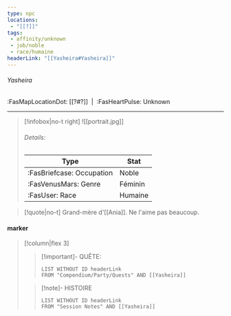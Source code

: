 ```yaml
---
type: npc
locations:
 - "[[?]]"
tags:
 - affinity/unknown
 - job/noble
 - race/humaine
headerLink: "[[Yasheira#Yasheira]]"
---
```

###### Yasheira
<span class="sub2">:FasMapLocationDot: [[?#?]]&nbsp;&nbsp;|&nbsp;&nbsp;:FasHeartPulse: Unknown </span>
___

> [!infobox|no-t right]
> ![[portrait.jpg]]
> ###### Details:
> | Type | Stat |
> | ---- | ---- |
> | :FasBriefcase: Occupation |  Noble |
> | :FasVenusMars: Genre | Féminin |
> | :FasUser: Race | Humaine |
<span class="clearfix"></span>

> [!quote|no-t]
>Grand-mère d'[[Ania]]. Ne l'aime pas beaucoup.
#### marker
> [!column|flex 3]
>> [!important]- QUÊTE:
>>```dataview
>>LIST WITHOUT ID headerLink
>>FROM "Compendium/Party/Quests" AND [[Yasheira]]
>
>>[!note]- HISTOIRE
>>```dataview
>>LIST WITHOUT ID headerLink
>>FROM "Session Notes" AND [[Yasheira]]
